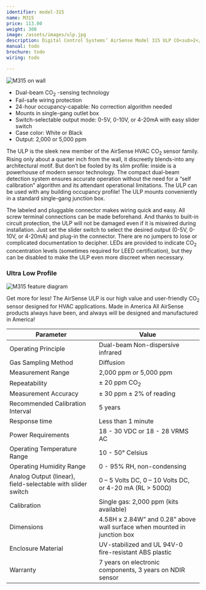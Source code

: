 ```yaml
---
identifier: model-315
name: M315
price: 113.00
weight: 300
image: /assets/images/ulp.jpg
description: Digital Control Systems’ AirSense Model 315 ULP CO<sub>2</sub> Sensor sets a new standard of affordability, ease of installation, and user-friendly operation. For the first time standard dual-beam sensor. The AirSense 315 ULP only 0.28 inch height profile, making it the lowest profile in the industry.
manual: todo
brochure: todo
wiring: todo

---
```

![M315 on wall](/assets/images/ulp3.png) 

- Dual-beam CO<sub>2</sub> -sensing technology
- Fail-safe wiring protection
- 24-hour occupancy-capable: No correction algorithm needed
- Mounts in single-gang outlet box
- Switch-selectable output mode: 0-5V, 0-10V, or 4-20mA with easy slider switch
- Case color: White or Black
- Output: 2,000 or 5,000 ppm

The ULP is the sleek new member of the AirSense HVAC CO<sub>2</sub> sensor family. Rising only about a quarter inch from the wall, it discreetly blends-into any architectural motif. But don’t be fooled by its slim profile: inside is a powerhouse of modern sensor technology. The compact dual-beam detection system ensures accurate operation without the need for a “self calibration” algorithm and its attendant operational limitations. The ULP can be used with any building occupancy profile! The ULP mounts conveniently in a standard single-gang junction box.
 
The labeled and pluggable connector makes wiring quick and easy. All screw terminal connections can be made beforehand. And thanks to built-in circuit protection, the ULP will not be damaged even if it is miswired during installation. Just set the slider switch to select the desired output (0-5V, 0-10V, or 4-20mA) and plug-in the connector. There are no jumpers to lose or complicated documentation to decipher. LEDs are provided to indicate CO<sub>2</sub> concentration levels (sometimes required for LEED certification), but they can be disabled to make the ULP even more discreet when necessary.

### Ultra Low Profile
![M315 feature diagram](/assets/images/ULP_diagram.png)

Get more for less! The AirSense ULP is our high value and user-friendly CO<sub>2</sub> sensor designed for HVAC applications. Made in America All AirSense products always have been, and always will be designed and manufactured in America!

| Parameter | Value |
| --- | ----------- |
| Operating Principle | Dual-beam Non-dispersive infrared|
| Gas Sampling Method | Diffusion|
| Measurement Range | 2,000 ppm or 5,000 ppm |
| Repeatability | ± 20 ppm CO<sub>2</sub> |
| Measurement Accuracy | ± 30 ppm ± 2% of reading |
| Recommended Calibration Interval | 5 years |
| Response time | Less than 1 minute |
| Power Requirements | 18 - 30 VDC or 18 - 28 VRMS AC |
|Operating Temperature Range | 10 - 50° Celsius |
| Operating Humidity Range | 0 - 95% RH, non-condensing |
| Analog Output (linear), field-selectable with slider switch | 0 – 5 Volts DC, 0 – 10 Volts DC, or 4-20 mA (RL > 500Ω) |
| Calibration | Single gas: 2,000 ppm (kits available) |
| Dimensions | 4.58H x 2.84W” and 0.28” above wall surface when mounted in junction box |
|Enclosure Material | UV-stabilized and UL 94V-0 fire-resistant ABS plastic |
| Warranty | 7 years on electronic components, 3 years on NDIR sensor |
